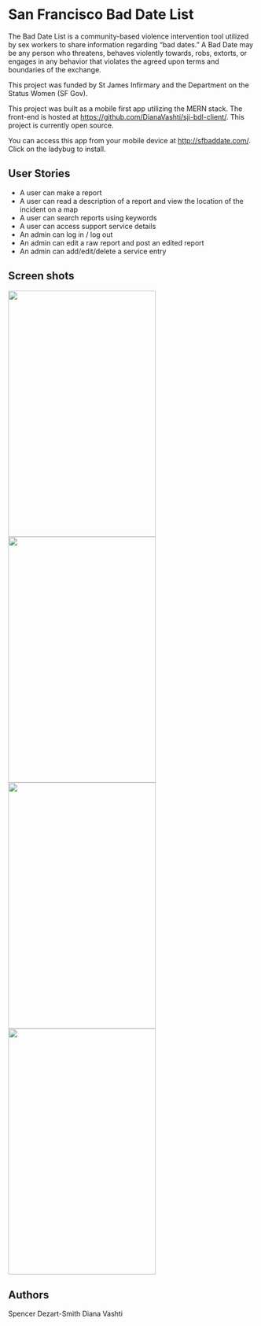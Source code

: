 # San Francisco Bad Date List

The Bad Date List is a community-based violence intervention tool utilized by sex workers to share information regarding “bad dates.” A Bad Date may be any person who threatens, behaves violently towards, robs, extorts, or engages in any behavior that violates the agreed upon terms and boundaries of the exchange.

This project was funded by St James Infirmary and the Department on the Status Women (SF Gov).

This project was built as a mobile first app utilizing the MERN stack. The front-end is hosted at https://github.com/DianaVashti/sji-bdl-client/. This project is currently open source.

You can access this app from your mobile device at http://sfbaddate.com/. Click on the ladybug to install.

## User Stories
- A user can make a report
- A user can read a description of a report and view the location of the incident on a map
- A user can search reports using keywords
- A user can access support service details
- An admin can log in / log out
- An admin can edit a raw report and post an edited report
- An admin can add/edit/delete a service entry

## Screen shots 

<img src='http://i.imgur.com/nN1Eh9A.jpg' width='300' height='500'>  <img src='http://i.imgur.com/GHFkW0T.jpg' width='300' height='500'>  <img src='http://i.imgur.com/Tephe3N.jpg' width='300' height='500'>  <img src='http://i.imgur.com/zsDSbqO.jpg' width='300' height='500'>

## Authors
Spencer Dezart-Smith
Diana Vashti
